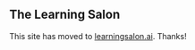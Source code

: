 ## The Learning Salon

This site has moved to [learningsalon.ai](https://www.learningsalon.ai/). Thanks!

